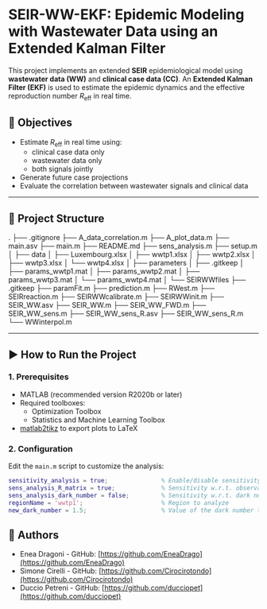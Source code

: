 # SEIR-WW-EKF: Epidemic Modeling with Wastewater Data using an Extended Kalman Filter

This project implements an extended **SEIR** epidemiological model using **wastewater data (WW)** and **clinical case data (CC)**. An **Extended Kalman Filter (EKF)** is used to estimate the epidemic dynamics and the effective reproduction number $R_\mathrm{eff}$ in real time.

## 📌 Objectives

- Estimate $R_\mathrm{eff}$ in real time using:
  - clinical case data only
  - wastewater data only
  - both signals jointly
- Generate future case projections
- Evaluate the correlation between wastewater signals and clinical data

---

## 📁 Project Structure
.
├── .gitignore
├── A_data_correlation.m
├── A_plot_data.m
├── main.asv
├── main.m
├── README.md
├── sens_analysis.m
├── setup.m
│
├── data
│   ├── Luxembourg.xlsx
│   ├── wwtp1.xlsx
│   ├── wwtp2.xlsx
│   ├── wwtp3.xlsx
│   └── wwtp4.xlsx
│
├── parameters
│   ├── .gitkeep
│   ├── params_wwtp1.mat
│   ├── params_wwtp2.mat
│   ├── params_wwtp3.mat
│   └── params_wwtp4.mat
│
└── SEIRWWfiles
    ├── .gitkeep
    ├── paramFit.m
    ├── prediction.m
    ├── RWest.m
    ├── SEIRreaction.m
    ├── SEIRWWcalibrate.m
    ├── SEIRWWinit.m
    ├── SEIR_WW.asv
    ├── SEIR_WW.m
    ├── SEIR_WW_FWD.m
    ├── SEIR_WW_sens.m
    ├── SEIR_WW_sens_R.asv
    ├── SEIR_WW_sens_R.m
    └── WWinterpol.m

---

## ▶️ How to Run the Project

### 1. Prerequisites

- MATLAB (recommended version R2020b or later)
- Required toolboxes:
  - Optimization Toolbox
  - Statistics and Machine Learning Toolbox
- [matlab2tikz](https://github.com/matlab2tikz/matlab2tikz) to export plots to LaTeX

### 2. Configuration

Edit the `main.m` script to customize the analysis:

```matlab
sensitivity_analysis = true;               % Enable/disable sensitivity analysis
sens_analysis_R_matrix = true;             % Sensitivity w.r.t. observation covariance matrix R
sens_analysis_dark_number = false;         % Sensitivity w.r.t. dark number 
regionName = 'wwtp1';                      % Region to analyze
new_dark_number = 1.5;                     % Value of the dark number to use
```

## 👥 Authors

- Enea Dragoni - GitHub: [https://github.com/EneaDrago](https://github.com/EneaDrago) 
- Simone Cirelli - GitHub: [https://github.com/Cirocirotondo](https://github.com/Cirocirotondo) 
- Duccio Petreni - GitHub: [https://github.com/ducciopet](https://github.com/ducciopet) 
 
